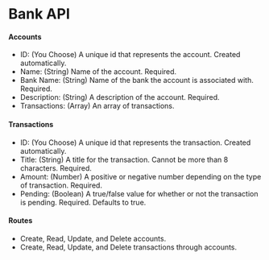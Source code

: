 # Bank API

#### Accounts
* ID: (You Choose) A unique id that represents the account. Created automatically.
* Name: (String) Name of the account. Required.
* Bank Name: (String) Name of the bank the account is associated with. Required.
* Description: (String) A description of the account. Required.
* Transactions: (Array) An array of transactions.

#### Transactions
* ID: (You Choose) A unique id that represents the transaction. Created automatically.
* Title: (String) A title for the transaction. Cannot be more than 8 characters. Required.
* Amount: (Number) A positive or negative number depending on the type of transaction. Required.
* Pending: (Boolean) A true/false value for whether or not the transaction is pending. Required. Defaults to true.

#### Routes
* Create, Read, Update, and Delete accounts.
* Create, Read, Update, and Delete transactions through accounts.
